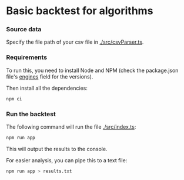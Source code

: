 # Basic backtest for algorithms

### Source data

Specify the file path of your csv file in [./src/csvParser.ts](./src/csvParser.ts#L8).

### Requirements

To run this, you need to install Node and NPM (check the package.json file's [engines](./package.json#L7) field for the versions).

Then install all the dependencies:

```sh
npm ci
```

### Run the backtest

The following command will run the file [./src/index.ts](./src/index.ts):

```sh
npm run app
```

This will output the results to the console.

For easier analysis, you can pipe this to a text file:

```sh
npm run app > results.txt
```
